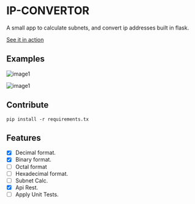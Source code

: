 # IP-CONVERTOR
A small app to calculate subnets, and convert ip addresses built in flask.

[See it in action](https://ipconvertor.com)

## Examples
![image1](/app/static/file/image1.png)

![image1](/app/static/file/image2.png)

## Contribute
```pip install -r requirements.tx```

## Features
- [x] Decimal format.
- [x] Binary format.
- [ ] Octal format
- [ ] Hexadecimal format.
- [ ] Subnet Calc.
- [x] Api Rest.
- [ ] Apply Unit Tests.
